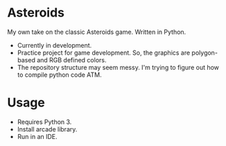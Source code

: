 # Asteroids
My own take on the classic Asteroids game. Written in Python.
- Currently in development.
- Practice project for game development. So, the graphics are polygon-based and RGB defined colors.
- The repository structure may seem messy. I'm trying to figure out how to compile python code ATM.
# Usage
- Requires Python 3.
- Install arcade library.
- Run in an IDE.
